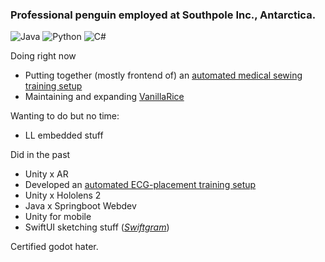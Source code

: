 ### Professional penguin employed at Southpole Inc., Antarctica.

![Java](https://img.shields.io/badge/java-%23ED8B00.svg?style=for-the-badge&logo=openjdk&logoColor=white)
![Python](https://img.shields.io/badge/python-3670A0?style=for-the-badge&logo=python&logoColor=ffdd54)
![C#](https://img.shields.io/badge/c%23-%23239120.svg?style=for-the-badge&logo=csharp&logoColor=white)

<!-- hidden until Github updates the API and counts actual user commits xd -->
<!-- [![Top Langs](https://leloomighstats.vercel.app/api/top-langs/?username=LeLoomi&exclude_repo=github-readme-stats&layout=donut&theme=github_dark_dimmed)](https://github.com/anuraghazra/github-readme-stats) -->

Doing right now
- Putting together (mostly frontend of) an [automated medical sewing training setup](https://github.com/LeLoomi/Hybparc_sewing)
- Maintaining and expanding [VanillaRice](https://github.com/LeLoomi/VanillaRice)

Wanting to do but no time:
- LL embedded stuff

Did in the past
- Unity x AR
- Developed an [automated ECG-placement training setup](https://github.com/LeLoomi/Hybparc_aruco)
- Unity x Hololens 2
- Java x Springboot Webdev
- Unity for mobile
- SwiftUI sketching stuff (<i>[Swiftgram](https://github.com/LeLoomi/Swiftgram)</i>)

Certified godot hater.
